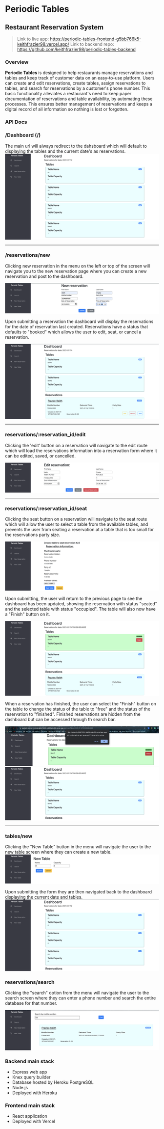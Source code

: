 # Periodic Tables
## Restaurant Reservation System

> Link to live app: https://periodic-tables-frontend-g5bb766k5-keithfrazier98.vercel.app/
> Link to backend repo: https://github.com/keithfrazier98/periodic-tables-backend

### Overview

**Periodic Tables** is designed to help restaurants manage reservations and tables and keep track of customer data on an easy-to-use platform. Users can create and edit reservations, create tables, assign reservations to tables, and search for reservations by a customer's phone number. This basic functionality alleviates a restaurant's need to keep paper documentation of reservations and table availability, by automating these processes. This ensures better management of reservations and keeps a digital record of all information so nothing is lost or forgotten.  

### API Docs

### /Dashboard (/)
The main url will always redirect to the dahsboard which will default to displaying the tables and the current date's as reservations. 
![dashboard](./images/Dashboard.png)

<hr>

### /reservations/new
Clicking new reservation in the menu on the left or top of the screen will navigate you to the new reservation page where you can create a new reservation and post to the dashboard. 

![new-reservation](./images/NewReservation.png)

Upon submitting a reservation the dashboard will display the reservations for the date of reservation last created. Reservations have a status that defaults to "booked" which allows the user to edit, seat, or cancel a reservation.

![created](./images/created.png)

<hr>

### reservations/:reservation_id/edit
Clicking the 'edit' button on a reservation will navigate to the edit route which will load the reservations information into a reservation form where it can be edited, saved, or cancelled. 

![edit](./images/edit.png)

<hr>

### reservations/:reservation_id/seat
Clicking the seat button on a reservation will navigate to the seat route which will allow the user to select a table from the available tables, and prevents the user from seating a reservation at a table that is too small for the reservations party size. 

![seat](./images/seat.png)

Upon submitting, the user will return to the previous page to see the dashboard has been updated, showing the reservation with status "seated" and the selected table with status "occupied". The table will also now have a "Finish" button on it. 

![seated](./images/seated.png)

When a reservation has finished, the user can select the "Finish" button on the table to change the status of the table to "free" and the status of the reservation to "finished". Finished reservations are hidden from the dashboard but can be accessed through th search bar. 

![prompt-finish](./images/prompt-finish.png)
![finished](./images/finished.png)

<hr>

### tables/new

Clicking the "New Table" button in the menu will navigate the user to the new table screen where they can create a new table. 
![table](./images/table.png)

Upon submitting the form they are then navigated back to the dashboard displaying the current date and tables. 
![tables](./images/tables.png)

### reservations/search

Clicking the "search" option from the menu will navigate the user to the search screen where they can enter a phone number and search the entire database for that number. 

![search](./images/search.png)


### Backend main stack
- Express web app
- Knex query builder
- Database hosted by Heroku PostgreSQL
- Node.js
- Deployed with Heroku

### Frontend main stack
- React application
- Deployed with Vercel



